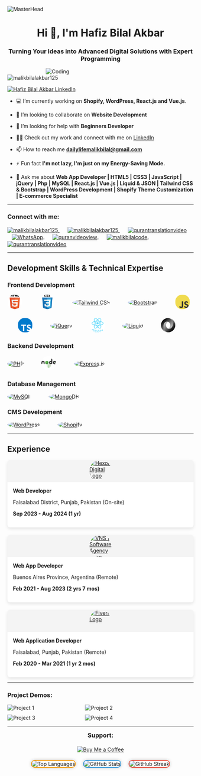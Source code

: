 ![MasterHead](https://fiverr-res.cloudinary.com/images/q_auto,f_auto/gigs/228448693/original/4fe7fcdf9484ab9dcdb0046b5ad12b0607c26dc0/made-attractive-design-banner.jpg)

<h1 align="center">Hi 👋, I'm Hafiz Bilal Akbar</h1>
<h3 align="center"> Turning Your Ideas into Advanced Digital Solutions with Expert Programming</h3>
<img align="right" alt="Coding" width="400" src="https://media.tenor.com/rePDfDWO3XoAAAAd/hacking.gif">

<p align="left"> <img src="https://komarev.com/ghpvc/?username=malikbilalakbar125&label=Profile%20views&color=0e75b6&style=flat" alt="malikbilalakbar125" /> </p>

<p align="left">
  <a href="https://www.linkedin.com/in/malikbilalakbar125" target="blank">
    <img src="https://img.shields.io/badge/LinkedIn-Follow-blue?logo=linkedin&style=for-the-badge" alt="Hafiz Bilal Akbar LinkedIn" />
  </a>
</p>

- 💻 I’m currently working on **Shopify, WordPress, React.js and Vue.js**.

- 👯 I’m looking to collaborate on **Website Development**

- 🤝 I’m looking for help with **Beginners Developer**

- 👨‍💻 Check out my work and connect with me on [LinkedIn](https://www.linkedin.com/in/malikbilalakbar125)

- 📫 How to reach me **dailylifemalikbilal@gmail.com**

- ⚡ Fun fact **I'm not lazy, I'm just on my Energy-Saving Mode.**

- 💬 Ask me about **Web App Developer | HTML5 | CSS3 | JavaScript | jQuery | Php | MySQL | React.js | Vue.js | Liquid & JSON | Tailwind CSS & Bootstrap | WordPress Development | Shopify Theme Customization | E-commerce Specialist**

---

<h3 align="left">Connect with me:</h3>
<p align="left">
    <a href="https://linkedin.com/in/malikbilalakbar125/" target="_blank" style="margin-right: 10px;">
        <img align="center" src="https://raw.githubusercontent.com/rahuldkjain/github-profile-readme-generator/master/src/images/icons/Social/linked-in-alt.svg" alt="malikbilalakbar125" height="30" width="30" />
    </a>
    &nbsp;&nbsp;
    <a href="https://www.facebook.com/malikbilalakbar125/" target="_blank" style="margin-right: 10px;">
        <img align="center" src="https://raw.githubusercontent.com/rahuldkjain/github-profile-readme-generator/master/src/images/icons/Social/facebook.svg" alt="malikbilalakbar125" height="30" width="30" />
    </a>
    &nbsp;&nbsp;
    <a href="https://instagram.com/qurantranslationvideo/" target="_blank" style="margin-right: 10px;">
        <img align="center" src="https://raw.githubusercontent.com/rahuldkjain/github-profile-readme-generator/master/src/images/icons/Social/instagram.svg" alt="qurantranslationvideo" height="30" width="30" />
    </a>
    &nbsp;&nbsp;
    <a href="https://web.whatsapp.com/send?phone=923103180385" target="_blank" style="margin-right: 10px;">
        <img align="center" src="https://uxwing.com/wp-content/themes/uxwing/download/brands-and-social-media/whatsapp-business-icon.png" alt="WhatsApp" height="30" width="30" />
    </a>
    &nbsp;&nbsp;
    <a href="https://twitter.com/quranvideoview/" target="_blank" style="margin-right: 10px;">
        <img align="center" src="https://raw.githubusercontent.com/rahuldkjain/github-profile-readme-generator/master/src/images/icons/Social/twitter.svg" alt="quranvideoview" height="30" width="30" />
    </a>
    &nbsp;&nbsp;
    <a href="https://replit.com/@malikbilalcode/" target="_blank" style="margin-right: 10px;">
        <img align="center" src="https://seeklogo.com/images/R/replit-icon-logo-A666709FE9-seeklogo.com.png" alt="malikbilalcode" height="30" width="30" />
    </a>
    &nbsp;&nbsp;
    <a href="https://www.youtube.com/@qurantranslationvideo/" target="_blank" style="margin-right: 10px;">
        <img align="center" src="https://raw.githubusercontent.com/rahuldkjain/github-profile-readme-generator/master/src/images/icons/Social/youtube.svg" alt="qurantranslationvideo" height="30" width="30" />
    </a>
</p>


---

## Development Skills & Technical Expertise

### Frontend Development
<div style="display: flex; flex-wrap: wrap; align-items: center; gap: 20px;">
  <a href="https://www.w3.org/html/" target="_blank" rel="noreferrer">
    <img src="https://raw.githubusercontent.com/devicons/devicon/master/icons/html5/html5-original-wordmark.svg" alt="HTML5" style="width: 40px; height: 40px; border-radius: 50%;"/>
  </a>&nbsp;&nbsp;
  <a href="https://www.w3schools.com/css/" target="_blank" rel="noreferrer">
    <img src="https://raw.githubusercontent.com/devicons/devicon/master/icons/css3/css3-original-wordmark.svg" alt="CSS3" style="width: 40px; height: 40px; border-radius: 50%;"/>
  </a>&nbsp;&nbsp;
  <a href="https://tailwindcss.com/" target="_blank" rel="noreferrer">
    <img src="https://www.vectorlogo.zone/logos/tailwindcss/tailwindcss-icon.svg" alt="Tailwind CSS" style="width: 40px; height: 40px; border-radius: 50%;"/>
  </a>&nbsp;&nbsp;
  <a href="https://getbootstrap.com/" target="_blank" rel="noreferrer">
    <img src="https://upload.wikimedia.org/wikipedia/commons/b/b2/Bootstrap_logo.svg" alt="Bootstrap" style="width: 40px; height: 40px; border-radius: 50%;"/>
  </a>&nbsp;&nbsp;
  <a href="https://developer.mozilla.org/en-US/docs/Web/JavaScript" target="_blank" rel="noreferrer">
    <img src="https://raw.githubusercontent.com/devicons/devicon/master/icons/javascript/javascript-original.svg" alt="JavaScript" style="width: 40px; height: 40px; border-radius: 50%;"/>
  </a>&nbsp;&nbsp;
  <a href="https://www.typescriptlang.org/" target="_blank" rel="noreferrer">
    <img src="https://raw.githubusercontent.com/devicons/devicon/master/icons/typescript/typescript-original.svg" alt="TypeScript" style="width: 40px; height: 40px; border-radius: 50%;"/>
  </a>&nbsp;&nbsp;
  <a href="https://jquery.com/" target="_blank" rel="noreferrer">
    <img src="https://a0.anyrgb.com/pngimg/326/1324/jquery-ui-radio-button-front-and-back-ends-jquery-javascript-plugin-html-wordpress-web-development-emblem.png" alt="jQuery" style="width: 40px; height: 40px; border-radius: 50%;"/>
  </a>&nbsp;&nbsp;
  <a href="https://reactjs.org/" target="_blank" rel="noreferrer">
    <img src="https://raw.githubusercontent.com/devicons/devicon/master/icons/react/react-original-wordmark.svg" alt="React" style="width: 40px; height: 40px; border-radius: 50%;"/>
  </a>&nbsp;&nbsp;
  <a href="https://shopify.dev/docs/api/liquid" target="_blank" rel="noreferrer">
    <img src="https://sissel.gallerycdn.vsassets.io/extensions/sissel/shopify-liquid/4.0.1/1699358936199/Microsoft.VisualStudio.Services.Icons.Default" alt="Liquid" style="width: 40px; height: 40px; border-radius: 50%;"/>
  </a>&nbsp;&nbsp;
  <a href="https://www.json.org/json-en.html" target="_blank" rel="noreferrer">
    <img src="https://raw.githubusercontent.com/devicons/devicon/master/icons/json/json-original.svg" alt="JSON" style="width: 40px; height: 40px; border-radius: 50%;"/>
  </a>
</div>

### Backend Development
<div style="display: flex; flex-wrap: wrap; align-items: center; gap: 20px;">
  <a href="https://www.php.net/" target="_blank" rel="noreferrer">
    <img src="https://upload.wikimedia.org/wikipedia/commons/2/27/PHP-logo.svg" alt="PHP" style="width: 40px; height: 40px; border-radius: 50%;"/>
  </a>&nbsp;&nbsp;
  <a href="https://nodejs.org/" target="_blank" rel="noreferrer">
    <img src="https://raw.githubusercontent.com/devicons/devicon/master/icons/nodejs/nodejs-original-wordmark.svg" alt="Node.js" style="width: 40px; height: 40px; border-radius: 50%;"/>
  </a>&nbsp;&nbsp;
  <a href="https://expressjs.com/" target="_blank" rel="noreferrer">
    <img src="https://upload.wikimedia.org/wikipedia/commons/6/64/Expressjs.png" alt="Express.js" style="width: 40px; height: 40px; border-radius: 50%;"/>
  </a>
</div>


### Database Management
<div style="display: flex; flex-wrap: wrap; align-items: center; gap: 20px;">
  <a href="https://www.mysql.com/" target="_blank" rel="noreferrer">
    <img src="https://labs.mysql.com/common/logos/mysql-logo.svg?v2" alt="MySQL" style="width: 40px; height: 40px; border-radius: 50%;"/>
  </a>&nbsp;&nbsp;
  <a href="https://www.mongodb.com/" target="_blank" rel="noreferrer">
    <img src="https://miro.medium.com/v2/resize:fit:640/format:webp/1*doAg1_fMQKWFoub-6gwUiQ.png" alt="MongoDB" style="width: 40px; height: 40px; border-radius: 50%;"/>
  </a>
</div>

### CMS Development
<div style="display: flex; flex-wrap: wrap; align-items: center; gap: 20px;">
  <a href="https://wordpress.org/" target="_blank" rel="noreferrer">
    <img src="https://upload.wikimedia.org/wikipedia/commons/0/0c/Wordpress_logo_8.png" alt="WordPress" style="width: 40px; height: 40px; border-radius: 50%;"/>
  </a>&nbsp;&nbsp;
  <a href="https://www.shopify.com/" target="_blank" rel="noreferrer">
    <img src="https://www.svgrepo.com/show/303503/shopify-logo.svg" alt="Shopify" style="width: 40px; height: 40px; border-radius: 50%;"/>
  </a>
</div>


---

## Experience

<div style="display: flex; flex-wrap: wrap; gap: 20px;">

  <!-- Hexon Digital -->
  <div style="flex: 1 1 300px; background: #ffffff; border-radius: 8px; box-shadow: 0 4px 8px rgba(0, 0, 0, 0.1); transition: transform 0.3s, box-shadow 0.3s; overflow: hidden;" onmouseover="this.style.transform='translateY(-5px)'; this.style.boxShadow='0 8px 16px rgba(0, 0, 0, 0.2)';" onmouseout="this.style.transform='translateY(0)'; this.style.boxShadow='0 4px 8px rgba(0, 0, 0, 0.1)';">
    <a href="https://hexondigital.com/" target="_blank" style="display: block; width: 100%; height: 60px; background: #f4f4f4; display: flex; justify-content: center; align-items: center; overflow: hidden;">
      <img src="https://media.licdn.com/dms/image/C4D0BAQEEIA4CHBFqYA/company-logo_200_200/0/1630516840533/hexon_digital_logo?e=2147483647&v=beta&t=mSunUiQ-pDK_4FYnG8teTOTazbIBFrXjh6RmFM_YQAI" alt="Hexon Digital Logo" style="width: 60px; height: 60px; border-radius: 50%; object-fit: cover;">
    </a>
    <div style="padding: 15px;">
      <strong>Web Developer</strong>
      <p>Faisalabad District, Punjab, Pakistan (On-site)</p>
      <p><strong>Sep 2023 - Aug 2024 (1 yr)</strong></p>
    </div>
  </div>

  <!-- VNS | Software Agency -->
  <div style="flex: 1 1 300px; background: #ffffff; border-radius: 8px; box-shadow: 0 4px 8px rgba(0, 0, 0, 0.1); transition: transform 0.3s, box-shadow 0.3s; overflow: hidden;" onmouseover="this.style.transform='translateY(-5px)'; this.style.boxShadow='0 8px 16px rgba(0, 0, 0, 0.2)';" onmouseout="this.style.transform='translateY(0)'; this.style.boxShadow='0 4px 8px rgba(0, 0, 0, 0.1)';">
    <a href="https://vnstudios.com/" target="_blank" style="display: block; width: 100%; height: 60px; background: #f4f4f4; display: flex; justify-content: center; align-items: center; overflow: hidden;">
      <img src="https://media.licdn.com/dms/image/D4D0BAQFh_FVI2v5cYw/company-logo_200_200/0/1718741762859/vn_studios_logo?e=2147483647&v=beta&t=DbJaB_sSWr1Qn559AtGTVRitJBYaUR_E990OUZd7NvY" alt="VNS | Software Agency Logo" style="width: 60px; height: 60px; border-radius: 50%; object-fit: cover;">
    </a>
    <div style="padding: 15px;">
      <strong>Web App Developer</strong>
      <p>Buenos Aires Province, Argentina (Remote)</p>
      <p><strong>Feb 2021 - Aug 2023 (2 yrs 7 mos)</strong></p>
    </div>
  </div>

  <!-- Fiverr -->
  <div style="flex: 1 1 300px; background: #ffffff; border-radius: 8px; box-shadow: 0 4px 8px rgba(0, 0, 0, 0.1); transition: transform 0.3s, box-shadow 0.3s; overflow: hidden;" onmouseover="this.style.transform='translateY(-5px)'; this.style.boxShadow='0 8px 16px rgba(0, 0, 0, 0.2)';" onmouseout="this.style.transform='translateY(0)'; this.style.boxShadow='0 4px 8px rgba(0, 0, 0, 0.1)';">
    <a href="https://www.fiverr.com/" target="_blank" style="display: block; width: 100%; height: 60px; background: #f4f4f4; display: flex; justify-content: center; align-items: center; overflow: hidden;">
      <img src="https://uxwing.com/wp-content/themes/uxwing/download/brands-and-social-media/fiverr-icon.png" alt="Fiverr Logo" style="width: 60px; height: 60px; border-radius: 50%; object-fit: cover;">
    </a>
    <div style="padding: 15px;">
      <strong>Web Application Developer</strong>
      <p>Faisalabad, Punjab, Pakistan (Remote)</p>
      <p><strong>Feb 2020 - Mar 2021 (1 yr 2 mos)</strong></p>
    </div>
  </div>

</div>

---

<h3 align="left">Project Demos:</h3>
<div style="display: flex; flex-wrap: wrap; gap: 10px;">
  <img src="https://res.cloudinary.com/upwork-cloud/image/upload/c_scale,w_1000/v1687908860/catalog/1673836551244148736/pehp6lthvahqimy7jy5l.jpg" alt="Project 1" width="200"/>
  <img src="https://res.cloudinary.com/upwork-cloud/image/upload/c_scale,w_1000/v1693566294/catalog/1697557568132345856/l45zbgup5pxtqu7jcufb.jpg" alt="Project 2" width="200"/>
  <img src="https://www.zohowebstatic.com/sites/zweb/images/commerce/prebuilt-left.jpg" alt="Project 3" width="200"/>
  <img src="https://www.rankbyfocus.com/wp-content/uploads/2020/07/ecommerce-website.jpg" alt="Project 4" width="200"/>
</div>

---

<div style="display: flex; flex-direction: column; align-items: center; gap: 20px;">

  <h3 style="margin: 0;">Support:</h3>
  <a href="https://www.buymeacoffee.com/malikbilalakbar125">
    <img src="https://cdn.buymeacoffee.com/buttons/v2/default-yellow.png" height="50" width="210" alt="Buy Me a Coffee" />
  </a>

  <div style="display: flex; justify-content: center; gap: 20px; flex-wrap: wrap;">
    <img src="https://github-readme-stats.vercel.app/api/top-langs?username=malikbilalakbar125&show_icons=true&locale=en&layout=compact" alt="Top Languages" style="border: 2px solid #f39c12; border-radius: 10px; box-shadow: 0px 0px 10px rgba(0,0,0,0.2);" />
    
  <img src="https://github-readme-stats.vercel.app/api?username=malikbilalakbar125&show_icons=true&locale=en" alt="GitHub Stats" style="border: 2px solid #3498db; border-radius: 10px; box-shadow: 0px 0px 10px rgba(0,0,0,0.2);" />

  <img src="https://github-readme-streak-stats.herokuapp.com/?user=malikbilalakbar125" alt="GitHub Streak" style="border: 2px solid #e74c3c; border-radius: 10px; box-shadow: 0px 0px 10px rgba(0,0,0,0.2);" />
  </div>

</div>

